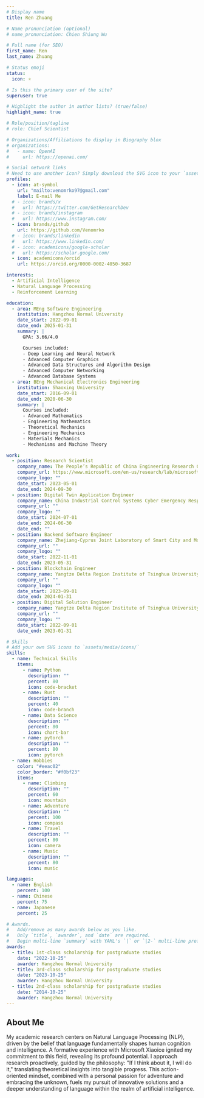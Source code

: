 ```yaml
---
# Display name
title: Ren Zhuang

# Name pronunciation (optional)
# name_pronunciation: Chien Shiung Wu

# Full name (for SEO)
first_name: Ren
last_name: Zhuang

# Status emoji
status:
  icon: ⭐

# Is this the primary user of the site?
superuser: true

# Highlight the author in author lists? (true/false)
highlight_name: true

# Role/position/tagline
# role: Chief Scientist

# Organizations/Affiliations to display in Biography blox
# organizations:
#   - name: OpenAI
#     url: https://openai.com/

# Social network links
# Need to use another icon? Simply download the SVG icon to your `assets/media/icons/` folder.
profiles:
  - icon: at-symbol
    url: "mailto:venomrko97@gmail.com"
    label: E-mail Me
  # - icon: brands/x
  #   url: https://twitter.com/GetResearchDev
  # - icon: brands/instagram
  #   url: https://www.instagram.com/
  - icon: brands/github
    url: https://github.com/Venomrko
  # - icon: brands/linkedin
  #   url: https://www.linkedin.com/
  # - icon: academicons/google-scholar
  #   url: https://scholar.google.com/
  - icon: academicons/orcid
    url: https://orcid.org/0000-0002-4050-3687

interests:
  - Artificial Intelligence
  - Natural Language Processing
  - Reinforcement Learning

education:
  - area: MEng Software Engineering
    institution: Hangzhou Normal University
    date_start: 2022-09-01
    date_end: 2025-01-31
    summary: |
      GPA: 3.66/4.0

      Courses included:
      - Deep Learning and Neural Network
      - Advanced Computer Graphics
      - Advanced Data Structures and Algorithm Design
      - Advanced Computer Networking
      - Advanced Database Systems
  - area: BEng Mechanical Electronics Engineering
    institution: Shaoxing University
    date_start: 2016-09-01
    date_end: 2020-06-30
    summary: |
      Courses included:
      - Advanced Mathematics
      - Engineering Mathematics
      - Theoretical Mechanics
      - Engineering Mechanics
      - Materials Mechanics
      - Mechanisms and Machine Theory

work:
  - position: Research Scientist
    company_name: The People’s Republic of China Engineering Research Center for Mobile Health Management System
    company_url: https://www.microsoft.com/en-us/research/lab/microsoft-research-asia/
    company_logo: ""
    date_start: 2023-05-01
    date_end: 2024-09-30
  - position: Digital Twin Application Engineer
    company_name: China Industrial Control Systems Cyber Emergency Response Team, CIC
    company_url: ""
    company_logo: ""
    date_start: 2024-07-01
    date_end: 2024-06-30
    date_end: ""
  - position: Backend Software Engineer
    company_name: Zhejiang-Cyprus Joint Laboratory of Smart City and Mobile Health
    company_url: ""
    company_logo: ""
    date_start: 2022-11-01
    date_end: 2023-05-31
  - position: Blockchain Engineer
    company_name: Yangtze Delta Region Institute of Tsinghua University
    company_url: ""
    company_logo: ""
    date_start: 2023-09-01
    date_end: 2024-01-31
  - position: Digital Solution Engineer
    company_name: Yangtze Delta Region Institute of Tsinghua University
    company_url: ""
    company_logo: ""
    date_start: 2022-09-01
    date_end: 2023-01-31

# Skills
# Add your own SVG icons to `assets/media/icons/`
skills:
  - name: Technical Skills
    items:
      - name: Python
        description: ""
        percent: 80
        icon: code-bracket
      - name: Rust
        description: ""
        percent: 40
        icon: code-branch
      - name: Data Science
        description: ""
        percent: 80
        icon: chart-bar
      - name: pytorch
        description: ""
        percent: 80
        icon: pytorch
  - name: Hobbies
    color: "#eeac02"
    color_border: "#f0bf23"
    items:
      - name: Climbing
        description: ""
        percent: 60
        icon: mountain
      - name: Adventure
        description: ""
        percent: 100
        icon: compass
      - name: Travel
        description: ""
        percent: 80
        icon: camera
      - name: Music
        description: ""
        percent: 80
        icon: music

languages:
  - name: English
    percent: 100
  - name: Chinese
    percent: 75
  - name: Japanese
    percent: 25

# Awards.
#   Add/remove as many awards below as you like.
#   Only `title`, `awarder`, and `date` are required.
#   Begin multi-line `summary` with YAML's `|` or `|2-` multi-line prefix and indent 2 spaces below.
awards:
  - title: 1st-class scholarship for postgraduate studies
    date: "2022-10-25"
    awarder: Hangzhou Normal University
  - title: 3rd-class scholarship for postgraduate studies
    date: "2023-10-25"
    awarder: Hangzhou Normal University
  - title: 2nd-class scholarship for postgraduate studies
    date: "2014-10-25"
    awarder: Hangzhou Normal University
---
```


## About Me

My academic research centers on Natural Language Processing (NLP), driven by the belief that language fundamentally shapes human cognition and intelligence. A formative experience with Microsoft Xiaoice ignited my commitment to this field, revealing its profound potential. I approach research proactively, guided by the philosophy: "If I think about it, I will do it," translating theoretical insights into tangible progress. This action-oriented mindset, combined with a personal passion for adventure and embracing the unknown, fuels my pursuit of innovative solutions and a deeper understanding of language within the realm of artificial intelligence.
